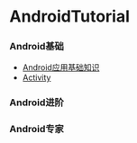 # AndroidTutorial

### Android基础
 - [Android应用基础知识](./md/Junior/App_Fundamentals.md)
 - [Activity](./md/Junior/Activity.md)

### Android进阶


### Android专家